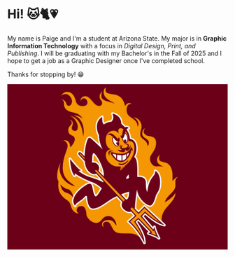 # Hi! 🐱🐈💗

My name is Paige and I'm a student at Arizona State. My major is in **Graphic Information Technology** with a focus in *Digital Design, Print, and Publishing*. I will be graduating with my Bachelor's in the Fall of 2025 and I hope to get a job as a Graphic Designer once I've completed school. 

Thanks for stopping by! 😁

![Sun Devils Logo](1747098.jpg)


<!--
**pmweiss1/pmweiss1** is a ✨ _special_ ✨ repository because its `README.md` (this file) appears on your GitHub profile.

Here are some ideas to get you started:

- 🔭 I’m currently working on ...
- 🌱 I’m currently learning ...
- 👯 I’m looking to collaborate on ...
- 🤔 I’m looking for help with ...
- 💬 Ask me about ...
- 📫 How to reach me: ...
- 😄 Pronouns: ...
- ⚡ Fun fact: ...
-->
